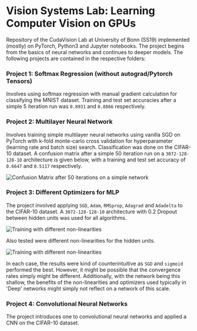 # Vision Systems Lab: Learning Computer Vision on GPUs
Repository of the CudaVision Lab at University of Bonn (SS19) implemented (mostly) on PyTorch, Python3 and Jupyter notebooks. The project begins from the basics of neural networks and continues to deeper models. The following projects are contained in the respective folders:

### Project 1: Softmax Regression (without autograd/Pytorch Tensors)
Involves using softmax regression with manual gradient calculation for classifying the MNIST dataset. Training and test set accuracies after a simple 5 iteration run was `0.8931` and `0.8866` respectively.

### Project 2: Multilayer Neural Network
Involves training simple multilayer neural networks using vanilla SGD on PyTorch with k-fold monte-carlo cross validation for hyperparameter (learning rate and batch size) search. Classification was done on the CIFAR-10 dataset. A confusion matrix after a simple 50 iteration run on a `3072-128-128-10` architecture is given below, with a training and test set accuracy of `0.6647` and `0.5117` respectively.

![](https://github.com/saikat-roy/Vision-Systems-Lab/blob/master/Project2/conf_mat.png "Confusion Matrix after 50 iterations on a simple network")

### Project 3: Different Optimizers for MLP
The project involved applying `SGD`, `Adam`, `RMSprop`, `Adagrad` and `Adadelta` to the CIFAR-10 dataset. A `3072-128-128-10` architecture with 0.2 Dropout between hidden units was used for all algorithms. 

![](https://github.com/saikat-roy/Vision-Systems-Lab/blob/master/Project3/optims.png "Training with different non-linearities")

Also tested were different non-linearities for the hidden units.

![](https://github.com/saikat-roy/Vision-Systems-Lab/blob/master/Project3/nonlins.png "Training with different non-linearities")

In each case, the results were kind of counterintuitive as `SGD` and `sigmoid` performed the best. However, it might be possible that the convergence rates simply might be different. Additionally, with the network being this shallow, the benefits of the non-linearities and optimizers used typically in 'Deep' networks might simply not reflect on a network of this scale.

### Project 4: Convolutional Neural Networks
The project introduces one to convolutional neural networks and applied a CNN on the CIFAR-10 dataset.
